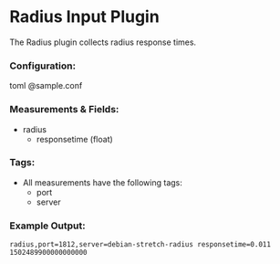 # Radius Input Plugin

The Radius plugin collects radius response times.

### Configuration:

toml @sample.conf

### Measurements & Fields:

- radius
  - responsetime (float)

### Tags:

- All measurements have the following tags:
    - port
    - server

### Example Output:

```
radius,port=1812,server=debian-stretch-radius responsetime=0.011 1502489900000000000
```
